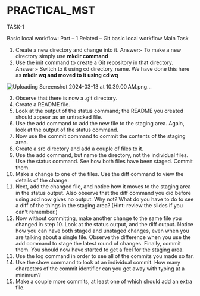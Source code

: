 # PRACTICAL_MST

TASK-1 

Basic local workflow: Part – 1
Related – Git basic local workflow
Main Task
1. Create a new directory and change into it. Answer:- To make a new directory simply use **mkdir command**
2. Use the init command to create a Git repository in that directory. Answer:- Switch to it using cd directory_name. We have done this here as **mkdir wq and moved to it using cd wq**

![Uploading Screenshot 2024-03-13 at 10.39.00 AM.png…]()



3. Observe that there is now a .git directory.
4. Create a README file.
5. Look at the output of the status command; the README you created should appear as an untracked file.
6. Use the add command to add the new file to the staging area. Again, look at the output of the status command.
7. Now use the commit command to commit the contents of the staging area.
8. Create a src directory and add a couple of files to it.
9. Use the add command, but name the directory, not the individual files. Use the status command. See how both files have been staged. Commit them.
10. Make a change to one of the files. Use the diff command to view the details of the change.
11. Next, add the changed file, and notice how it moves to the staging area in the status output. Also observe that the diff command you did before using add now gives no output. Why not? What do you have to do to see a diff of the things in the staging area? (Hint: review the slides if you can’t remember.)
12. Now without committing, make another change to the same file you changed in step 10. Look at the status output, and the diff output. Notice how you can have both staged and unstaged changes, even when you are talking about a single file. Observe the difference when you use the add command to stage the latest round of changes. Finally, commit them. You should now have started to get a feel for the staging area.
13. Use the log command in order to see all of the commits you made so far.
14. Use the show command to look at an individual commit. How many characters of the commit identifier can you get away with typing at a minimum?
15. Make a couple more commits, at least one of which should add an extra file.

